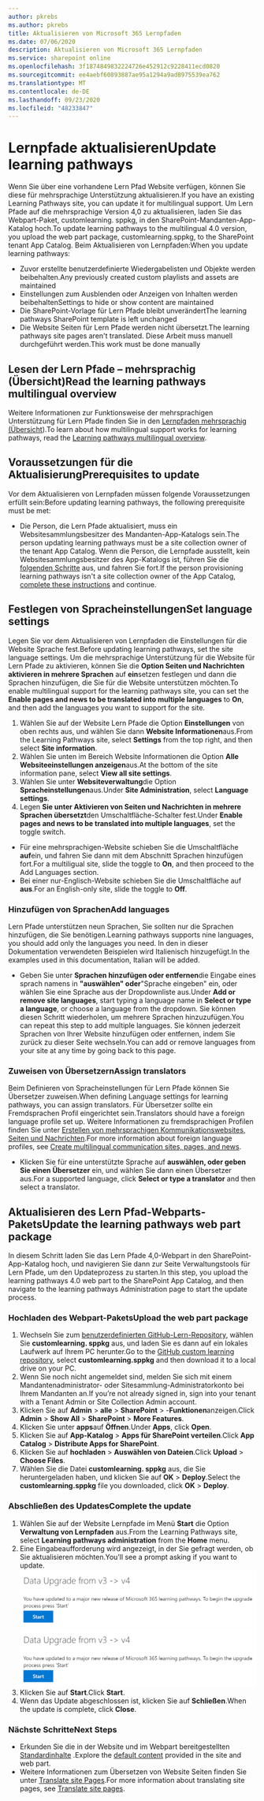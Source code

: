 ```yaml
---
author: pkrebs
ms.author: pkrebs
title: Aktualisieren von Microsoft 365 Lernpfaden
ms.date: 07/06/2020
description: Aktualisieren von Microsoft 365 Lernpfaden
ms.service: sharepoint online
ms.openlocfilehash: 3f1874849832224726e452912c9228411ecd0820
ms.sourcegitcommit: ee4aebf60893887ae95a1294a9ad8975539ea762
ms.translationtype: MT
ms.contentlocale: de-DE
ms.lasthandoff: 09/23/2020
ms.locfileid: "48233847"
---
```

# <a name="update-learning-pathways"></a><span data-ttu-id="f7da8-103">Lernpfade aktualisieren</span><span class="sxs-lookup"><span data-stu-id="f7da8-103">Update learning pathways</span></span>
<span data-ttu-id="f7da8-104">Wenn Sie über eine vorhandene Lern Pfad Website verfügen, können Sie diese für mehrsprachige Unterstützung aktualisieren.</span><span class="sxs-lookup"><span data-stu-id="f7da8-104">If you have an existing Learning Pathways site, you can update it for multilingual support.</span></span> <span data-ttu-id="f7da8-105">Um Lern Pfade auf die mehrsprachige Version 4,0 zu aktualisieren, laden Sie das Webpart-Paket, customlearning. sppkg, in den SharePoint-Mandanten-App-Katalog hoch.</span><span class="sxs-lookup"><span data-stu-id="f7da8-105">To update learning pathways to the multilingual 4.0 version, you upload the web part package, customlearning.sppkg, to the SharePoint tenant App Catalog.</span></span> <span data-ttu-id="f7da8-106">Beim Aktualisieren von Lernpfaden:</span><span class="sxs-lookup"><span data-stu-id="f7da8-106">When you update learning pathways:</span></span>  

- <span data-ttu-id="f7da8-107">Zuvor erstellte benutzerdefinierte Wiedergabelisten und Objekte werden beibehalten.</span><span class="sxs-lookup"><span data-stu-id="f7da8-107">Any previously created custom playlists and assets are maintained</span></span>
- <span data-ttu-id="f7da8-108">Einstellungen zum Ausblenden oder Anzeigen von Inhalten werden beibehalten</span><span class="sxs-lookup"><span data-stu-id="f7da8-108">Settings to hide or show content are maintained</span></span>
- <span data-ttu-id="f7da8-109">Die SharePoint-Vorlage für Lern Pfade bleibt unverändert</span><span class="sxs-lookup"><span data-stu-id="f7da8-109">The learning pathways SharePoint template is left unchanged</span></span>
- <span data-ttu-id="f7da8-110">Die Website Seiten für Lern Pfade werden nicht übersetzt.</span><span class="sxs-lookup"><span data-stu-id="f7da8-110">The learning pathways site pages aren't translated.</span></span> <span data-ttu-id="f7da8-111">Diese Arbeit muss manuell durchgeführt werden.</span><span class="sxs-lookup"><span data-stu-id="f7da8-111">This work must be done manually</span></span>

## <a name="read-the-learning-pathways-multilingual-overview"></a><span data-ttu-id="f7da8-112">Lesen der Lern Pfade – mehrsprachig (Übersicht)</span><span class="sxs-lookup"><span data-stu-id="f7da8-112">Read the learning pathways multilingual overview</span></span>
<span data-ttu-id="f7da8-113">Weitere Informationen zur Funktionsweise der mehrsprachigen Unterstützung für Lern Pfade finden Sie in den [Lernpfaden mehrsprachig (Übersicht](custom_overview.md)).</span><span class="sxs-lookup"><span data-stu-id="f7da8-113">To learn about how multilingual support works for learning pathways, read the [Learning pathways multilingual overview](custom_overview.md).</span></span> 

## <a name="prerequisites-to-update"></a><span data-ttu-id="f7da8-114">Voraussetzungen für die Aktualisierung</span><span class="sxs-lookup"><span data-stu-id="f7da8-114">Prerequisites to update</span></span>
<span data-ttu-id="f7da8-115">Vor dem Aktualisieren von Lernpfaden müssen folgende Voraussetzungen erfüllt sein:</span><span class="sxs-lookup"><span data-stu-id="f7da8-115">Before updating learning pathways, the following prerequisite must be met:</span></span>
- <span data-ttu-id="f7da8-116">Die Person, die Lern Pfade aktualisiert, muss ein Websitesammlungsbesitzer des Mandanten-App-Katalogs sein.</span><span class="sxs-lookup"><span data-stu-id="f7da8-116">The person updating learning pathways must be a site collection owner of the tenant App Catalog.</span></span> <span data-ttu-id="f7da8-117">Wenn die Person, die Lernpfade ausstellt, kein Websitesammlungsbesitzer des App-Katalogs ist, führen Sie die [folgenden Schritte](addappadmin.md) aus, und fahren Sie fort.</span><span class="sxs-lookup"><span data-stu-id="f7da8-117">If the person provisioning learning pathways isn't a site collection owner of the App Catalog, [complete these instructions](addappadmin.md) and continue.</span></span> 

## <a name="set-language-settings"></a><span data-ttu-id="f7da8-118">Festlegen von Spracheinstellungen</span><span class="sxs-lookup"><span data-stu-id="f7da8-118">Set language settings</span></span> 
<span data-ttu-id="f7da8-119">Legen Sie vor dem Aktualisieren von Lernpfaden die Einstellungen für die Website Sprache fest.</span><span class="sxs-lookup"><span data-stu-id="f7da8-119">Before updating learning pathways, set the site language settings.</span></span> <span data-ttu-id="f7da8-120">Um die mehrsprachige Unterstützung für die Website für Lern Pfade zu aktivieren, können Sie die **Option Seiten und Nachrichten aktivieren in mehrere Sprachen** auf **ein**setzen festlegen und dann die Sprachen hinzufügen, die Sie für die Website unterstützen möchten.</span><span class="sxs-lookup"><span data-stu-id="f7da8-120">To enable multilingual support for the learning pathways site, you can set the **Enable pages and news to be translated into multiple languages** to **On**, and then add the languages you want to support for the site.</span></span>
1.  <span data-ttu-id="f7da8-121">Wählen Sie auf der Website Lern Pfade die Option **Einstellungen** von oben rechts aus, und wählen Sie dann **Website Informationen**aus.</span><span class="sxs-lookup"><span data-stu-id="f7da8-121">From the Learning Pathways site, select **Settings** from the top right, and then select **Site information**.</span></span>
2.  <span data-ttu-id="f7da8-122">Wählen Sie unten im Bereich Website Informationen die Option **Alle Websiteeinstellungen anzeigen**aus.</span><span class="sxs-lookup"><span data-stu-id="f7da8-122">At the bottom of the site information pane, select **View all site settings**.</span></span>
3.  <span data-ttu-id="f7da8-123">Wählen Sie unter **Websiteverwaltung**die Option **Spracheinstellungen**aus.</span><span class="sxs-lookup"><span data-stu-id="f7da8-123">Under **Site Administration**, select **Language settings**.</span></span>
4.  <span data-ttu-id="f7da8-124">Legen **Sie unter Aktivieren von Seiten und Nachrichten in mehrere Sprachen übersetzt**den Umschaltfläche-Schalter fest.</span><span class="sxs-lookup"><span data-stu-id="f7da8-124">Under **Enable pages and news to be translated into multiple languages**, set the toggle switch.</span></span> 
- <span data-ttu-id="f7da8-125">Für eine mehrsprachigen-Website schieben Sie die Umschaltfläche **auf**ein, und fahren Sie dann mit dem Abschnitt Sprachen hinzufügen fort.</span><span class="sxs-lookup"><span data-stu-id="f7da8-125">For a multiligual site, slide the toggle to **On**, and then proceed to the Add Languages section.</span></span> 
- <span data-ttu-id="f7da8-126">Bei einer nur-Englisch-Website schieben Sie die Umschaltfläche auf **aus**.</span><span class="sxs-lookup"><span data-stu-id="f7da8-126">For an English-only site, slide the toggle to **Off**.</span></span>

### <a name="add-languages"></a><span data-ttu-id="f7da8-127">Hinzufügen von Sprachen</span><span class="sxs-lookup"><span data-stu-id="f7da8-127">Add languages</span></span>
<span data-ttu-id="f7da8-128">Lern Pfade unterstützen neun Sprachen, Sie sollten nur die Sprachen hinzufügen, die Sie benötigen.</span><span class="sxs-lookup"><span data-stu-id="f7da8-128">Learning pathways supports nine languages, you should add only the languages you need.</span></span> <span data-ttu-id="f7da8-129">In den in dieser Dokumentation verwendeten Beispielen wird Italienisch hinzugefügt.</span><span class="sxs-lookup"><span data-stu-id="f7da8-129">In the examples used in this documentation, Italian will be added.</span></span> 
- <span data-ttu-id="f7da8-130">Geben Sie unter **Sprachen hinzufügen oder entfernen**die Eingabe eines sprach namens in **"auswählen" oder**"Sprache eingeben" ein, oder wählen Sie eine Sprache aus der Dropdownliste aus.</span><span class="sxs-lookup"><span data-stu-id="f7da8-130">Under **Add or remove site languages**, start typing a language name in **Select or type a language**, or choose a language from the dropdown.</span></span> <span data-ttu-id="f7da8-131">Sie können diesen Schritt wiederholen, um mehrere Sprachen hinzuzufügen.</span><span class="sxs-lookup"><span data-stu-id="f7da8-131">You can repeat this step to add multiple languages.</span></span> <span data-ttu-id="f7da8-132">Sie können jederzeit Sprachen von Ihrer Website hinzufügen oder entfernen, indem Sie zurück zu dieser Seite wechseln.</span><span class="sxs-lookup"><span data-stu-id="f7da8-132">You can add or remove languages from your site at any time by going back to this page.</span></span>
 
### <a name="assign-translators"></a><span data-ttu-id="f7da8-133">Zuweisen von Übersetzern</span><span class="sxs-lookup"><span data-stu-id="f7da8-133">Assign translators</span></span>
<span data-ttu-id="f7da8-134">Beim Definieren von Spracheinstellungen für Lern Pfade können Sie Übersetzer zuweisen.</span><span class="sxs-lookup"><span data-stu-id="f7da8-134">When defining Language settings for learning pathways, you can assign translators.</span></span> <span data-ttu-id="f7da8-135">Für Übersetzer sollte ein Fremdsprachen Profil eingerichtet sein.</span><span class="sxs-lookup"><span data-stu-id="f7da8-135">Translators should have a foreign language profile set up.</span></span> <span data-ttu-id="f7da8-136">Weitere Informationen zu fremdsprachigen Profilen finden Sie unter [Erstellen von mehrsprachigen Kommunikationswebsites, Seiten und Nachrichten](https://support.office.com/article/2bb7d610-5453-41c6-a0e8-6f40b3ed750c).</span><span class="sxs-lookup"><span data-stu-id="f7da8-136">For more information about foreign language profiles, see [Create multilingual communication sites, pages, and news](https://support.office.com/article/2bb7d610-5453-41c6-a0e8-6f40b3ed750c).</span></span>  
- <span data-ttu-id="f7da8-137">Klicken Sie für eine unterstützte Sprache auf **auswählen, oder geben Sie einen Übersetzer** ein, und wählen Sie dann einen Übersetzer aus.</span><span class="sxs-lookup"><span data-stu-id="f7da8-137">For a supported language, click **Select or type a translator** and then select a translator.</span></span> 

## <a name="update-the-learning-pathways-web-part-package"></a><span data-ttu-id="f7da8-138">Aktualisieren des Lern Pfad-Webparts-Pakets</span><span class="sxs-lookup"><span data-stu-id="f7da8-138">Update the learning pathways web part package</span></span>
<span data-ttu-id="f7da8-139">In diesem Schritt laden Sie das Lern Pfade 4,0-Webpart in den SharePoint-App-Katalog hoch, und navigieren Sie dann zur Seite Verwaltungstools für Lern Pfade, um den Updateprozess zu starten.</span><span class="sxs-lookup"><span data-stu-id="f7da8-139">In this step, you upload the learning pathways 4.0 web part to the SharePoint App Catalog, and then navigate to the learning pathways Administration page to start the update process.</span></span>

### <a name="upload-the-web-part-package"></a><span data-ttu-id="f7da8-140">Hochladen des Webpart-Pakets</span><span class="sxs-lookup"><span data-stu-id="f7da8-140">Upload the web part package</span></span>
1.  <span data-ttu-id="f7da8-141">Wechseln Sie zum [benutzerdefinierten GitHub-Lern-Repository](https://github.com/pnp/custom-learning-office-365/tree/master/webpart), wählen Sie **customlearning. sppkg** aus, und laden Sie es dann auf ein lokales Laufwerk auf Ihrem PC herunter.</span><span class="sxs-lookup"><span data-stu-id="f7da8-141">Go to the [GitHub custom learning repository](https://github.com/pnp/custom-learning-office-365/tree/master/webpart), select **customlearning.sppkg** and then download it to a local drive on your PC.</span></span>
2.  <span data-ttu-id="f7da8-142">Wenn Sie noch nicht angemeldet sind, melden Sie sich mit einem Mandantenadministrator- oder Sitesammlung-Administratorkonto bei Ihrem Mandanten an.</span><span class="sxs-lookup"><span data-stu-id="f7da8-142">If you’re not already signed in, sign into your tenant with a Tenant Admin or Site Collection Admin account.</span></span> 
3.  <span data-ttu-id="f7da8-143">Klicken Sie auf **Admin**  >  **alle**  >  **SharePoint**  >  -**Funktionen**anzeigen.</span><span class="sxs-lookup"><span data-stu-id="f7da8-143">Click **Admin** > **Show All** > **SharePoint** > **More Features**.</span></span> 
4.  <span data-ttu-id="f7da8-144">Klicken Sie unter **apps**auf **Öffnen**.</span><span class="sxs-lookup"><span data-stu-id="f7da8-144">Under **Apps**, click **Open**.</span></span> 
5.  <span data-ttu-id="f7da8-145">Klicken Sie auf **App-Katalog**  >  **Apps für SharePoint verteilen**.</span><span class="sxs-lookup"><span data-stu-id="f7da8-145">Click **App Catalog** > **Distribute Apps for SharePoint**.</span></span> 
6.  <span data-ttu-id="f7da8-146">Klicken Sie auf **hochladen**  >  **Auswählen von Dateien**.</span><span class="sxs-lookup"><span data-stu-id="f7da8-146">Click **Upload** > **Choose Files**.</span></span> 
7.  <span data-ttu-id="f7da8-147">Wählen Sie die Datei **customlearning. sppkg** aus, die Sie heruntergeladen haben, und klicken Sie auf **OK**  >  **Deploy**.</span><span class="sxs-lookup"><span data-stu-id="f7da8-147">Select the **customlearning.sppkg** file you downloaded, click **OK** > **Deploy**.</span></span> 

### <a name="complete-the-update"></a><span data-ttu-id="f7da8-148">Abschließen des Updates</span><span class="sxs-lookup"><span data-stu-id="f7da8-148">Complete the update</span></span>
1.  <span data-ttu-id="f7da8-149">Wählen Sie auf der Website Lernpfade im Menü **Start** die Option **Verwaltung von Lernpfaden** aus.</span><span class="sxs-lookup"><span data-stu-id="f7da8-149">From the Learning Pathways site, select **Learning pathways administration** from the **Home** menu.</span></span> 
2.  <span data-ttu-id="f7da8-150">Eine Eingabeaufforderung wird angezeigt, in der Sie gefragt werden, ob Sie aktualisieren möchten.</span><span class="sxs-lookup"><span data-stu-id="f7da8-150">You’ll see a prompt asking if you want to update.</span></span> 
<span data-ttu-id="f7da8-151">![custom_update_adminprompt_ml.png](media/custom_update_adminprompt_ml.png)</span><span class="sxs-lookup"><span data-stu-id="f7da8-151">![custom_update_adminprompt_ml.png](media/custom_update_adminprompt_ml.png)</span></span>
3.  <span data-ttu-id="f7da8-152">Klicken Sie auf **Start**.</span><span class="sxs-lookup"><span data-stu-id="f7da8-152">Click **Start**.</span></span> 
4. <span data-ttu-id="f7da8-153">Wenn das Update abgeschlossen ist, klicken Sie auf **Schließen**.</span><span class="sxs-lookup"><span data-stu-id="f7da8-153">When the update is complete, click **Close**.</span></span> 

### <a name="next-steps"></a><span data-ttu-id="f7da8-154">Nächste Schritte</span><span class="sxs-lookup"><span data-stu-id="f7da8-154">Next Steps</span></span>
- <span data-ttu-id="f7da8-155">Erkunden Sie die in der Website und im Webpart bereitgestellten [Standardinhalte](custom_exploresite.md) .</span><span class="sxs-lookup"><span data-stu-id="f7da8-155">Explore the [default content](custom_exploresite.md) provided in the site and web part.</span></span>
- <span data-ttu-id="f7da8-156">Weitere Informationen zum Übersetzen von Website Seiten finden Sie unter [Translate site Pages](custom_translate_page_ml.md).</span><span class="sxs-lookup"><span data-stu-id="f7da8-156">For more information about translating site pages, see [Translate site pages](custom_translate_page_ml.md).</span></span> 

